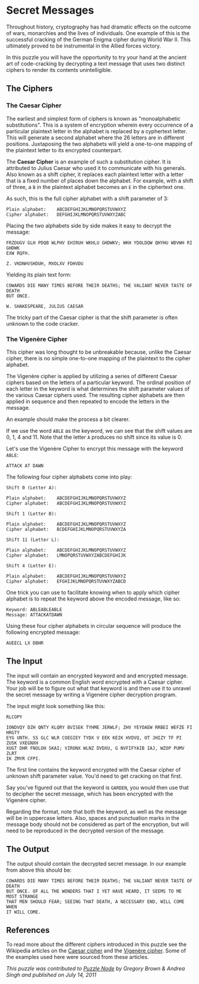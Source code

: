 # Secret Messages 

Throughout history, cryptography has had dramatic effects on the outcome of wars, monarchies and the lives of individuals. One example of this is the successful cracking of the German Enigma cipher during World War II. This ultimately proved to be instrumental in the Allied forces victory.

In this puzzle you will have the opportunity to try your hand at the ancient art of code-cracking by decrypting a text message that uses two distinct ciphers to render its contents unintelligible.

## The Ciphers

### The Caesar Cipher

The earliest and simplest form of ciphers is known as "monoalphabetic substitutions". This is a system of encryption wherein every occurrence of a particular plaintext letter in the alphabet is replaced by a cyphertext letter. This will generate a second alphabet where the 26 letters are in different positions. Juxtaposing the two alphabets will yield a one-to-one mapping of the plaintext letter to its encrypted counterpart.

The **Caesar Cipher** is an example of such a substitution cipher. It is attributed to Julius Caesar who used it to communicate with his generals. Also known as a shift cipher, it replaces each plaintext letter with a letter that is a fixed number of places down the alphabet. For example, with a shift of three, a `B` in the plaintext alphabet becomes an `E` in the ciphertext one.

As such, this is the full cipher alphabet with a shift parameter of 3:

```
Plain alphabet:    ABCDEFGHIJKLMNOPQRSTUVWXYZ
Cipher alphabet:   DEFGHIJKLMNOPQRSTUVWXYZABC
```

Placing the two alphabets side by side makes it easy to decrypt the message:

```
FRZDUGV GLH PDQB WLPHV EHIRUH WKHLU GHDWKV; WKH YDOLDQW QHYHU WDVWH RI GHDWK 
EXW RQFH.

Z. VKDNHVSHDUH, MXOLXV FDHVDU
```

Yielding its plain text form:

```
COWARDS DIE MANY TIMES BEFORE THEIR DEATHS; THE VALIANT NEVER TASTE OF DEATH 
BUT ONCE.

W. SHAKESPEARE, JULIUS CAESAR
```

The tricky part of the Caesar cipher is that the shift parameter is often unknown to the code cracker.

### The Vigenère Cipher

This cipher was long thought to be unbreakable because, unlike the Caesar cipher, there is no simple one-to-one mapping of the plaintext to the cipher alphabet. 

The Vigenère cipher is applied by utilizing a series of different Caesar ciphers based on the letters of a particular keyword. The ordinal position of each letter in the keyword is what determines the shift parameter values of the various Caesar ciphers used. The resulting cipher alphabets are then applied in sequence and then repeated to encode the letters in the message.

An example should make the process a bit clearer.

If we use the word `ABLE` as the keyword, we can see that the shift values are 0, 1, 4 and 11. Note that the letter `A` produces no shift since its value is 0. 

Let's use the Vigenère Cipher to encrypt this message with the keyword `ABLE`:

```
ATTACK AT DAWN
```

The following four cipher alphabets come into play:

```
Shift 0 (Letter A):

Plain alphabet:    ABCDEFGHIJKLMNOPQRSTUVWXYZ
Cipher alphabet:   ABCDEFGHIJKLMNOPQRSTUVWXYZ
```

```
Shift 1 (Letter B):

Plain alphabet:    ABCDEFGHIJKLMNOPQRSTUVWXYZ
Cipher alphabet:   BCDEFGHIJKLMNOPQRSTUVWXYZA
```

```
Shift 11 (Letter L):

Plain alphabet:    ABCDEFGHIJKLMNOPQRSTUVWXYZ
Cipher alphabet:   LMNOPQRSTUVWXYZABCDEFGHIJK
```

```
Shift 4 (Letter E):

Plain alphabet:    ABCDEFGHIJKLMNOPQRSTUVWXYZ
Cipher alphabet:   EFGHIJKLMNOPQRSTUVWXYZABCD
```

One trick you can use to facilitate knowing when to apply which cipher alphabet is to repeat the keyword above the encoded message, like so:

```
Keyword: ABLEABLEABLE
Message: ATTACKATDAWN
```

Using these four cipher alphabets in circular sequence will produce the following encrypted message:

```
AUEECL LX DBHR
```

## The Input

The input will contain an encrypted keyword and and encrypted message. The keyword is a common English word encrypted with a Caesar cipher. Your job will be to figure out what that keyword is and then use it to unravel the secret message by writing a Vigenère cipher decryption program.

The input might look something like this:

```
RLCOPY

IONDVQY DZH QNTY KLQRY BVISEK TYHME JERWLF; ZHV YEYOAEW RRBEI WEFZE FI HRGTY 
EYG UNTH. SS GLC WLR COEGIEY TYDX V EEK KEIK HVDVQ, OT JHIZY TF PI ZUSK VXEGNXH 
XUGT DHR FNOLOH SKAI; VIRONX WLNZ DVDXU, G NVFIFYAIB IAJ, WZOP PUMV ZLRT 
IK ZMYR CFPI.
```

The first line contains the keyword encrypted with the Caesar cipher of unknown shift parameter value. You'd need to get cracking on that first. 

Say you've figured out that the keyword is `GARDEN`, you would then use that to decipher the secret message, which has been encrypted with the Vigenère cipher.

Regarding the format, note that both the keyword, as well as the message will be in uppercase letters. Also, spaces and punctuation marks in the message body should not be considered as part of the encryption, but will need to be reproduced in the decrypted version of the message.

## The Output

The output should contain the decrypted secret message. In our example from above this should be:

```
COWARDS DIE MANY TIMES BEFORE THEIR DEATHS; THE VALIANT NEVER TASTE OF DEATH 
BUT ONCE. OF ALL THE WONDERS THAT I YET HAVE HEARD, IT SEEMS TO ME MOST STRANGE 
THAT MEN SHOULD FEAR; SEEING THAT DEATH, A NECESSARY END, WILL COME WHEN 
IT WILL COME.
```

## References

To read more about the different ciphers introduced in this puzzle see the Wikipedia articles on the [Caesar cipher](http://en.wikipedia.org/wiki/Caesar_cipher) and the [Vigenère cipher](http://en.wikipedia.org/wiki/Vigen%C3%A8re_cipher). Some of the examples used here were sourced from these articles. 

_This puzzle was contributed to [Puzzle Node](http://www.puzzlenode.com/puzzles/12-secret-messages) by Gregory Brown & Andrea Singh and published on July 14, 2011_